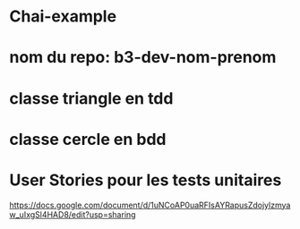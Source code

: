 # Chai-example

# nom du repo: b3-dev-nom-prenom

# classe triangle en tdd

# classe cercle en bdd

# User Stories pour les tests unitaires
https://docs.google.com/document/d/1uNCoAP0uaRFIsAYRapusZdojylzmyaw_uIxgSl4HAD8/edit?usp=sharing